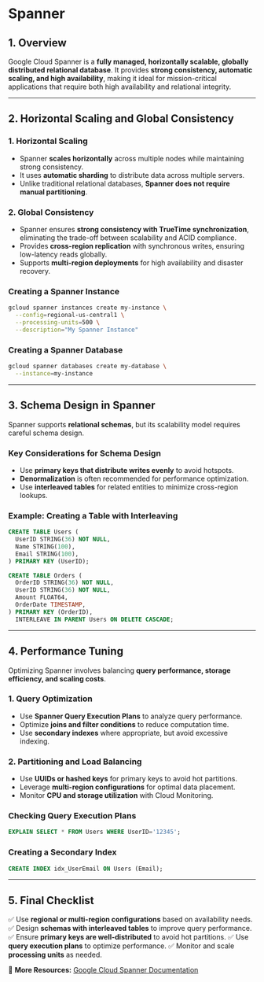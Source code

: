 # Spanner

## 1. Overview
Google Cloud Spanner is a **fully managed, horizontally scalable, globally distributed relational database**. It provides **strong consistency, automatic scaling, and high availability**, making it ideal for mission-critical applications that require both high availability and relational integrity.

---

## 2. Horizontal Scaling and Global Consistency

### **1. Horizontal Scaling**
- Spanner **scales horizontally** across multiple nodes while maintaining strong consistency.
- It uses **automatic sharding** to distribute data across multiple servers.
- Unlike traditional relational databases, **Spanner does not require manual partitioning**.

### **2. Global Consistency**
- Spanner ensures **strong consistency with TrueTime synchronization**, eliminating the trade-off between scalability and ACID compliance.
- Provides **cross-region replication** with synchronous writes, ensuring low-latency reads globally.
- Supports **multi-region deployments** for high availability and disaster recovery.

### **Creating a Spanner Instance**
```sh
gcloud spanner instances create my-instance \
  --config=regional-us-central1 \
  --processing-units=500 \
  --description="My Spanner Instance"
```

### **Creating a Spanner Database**
```sh
gcloud spanner databases create my-database \
  --instance=my-instance
```

---

## 3. Schema Design in Spanner
Spanner supports **relational schemas**, but its scalability model requires careful schema design.

### **Key Considerations for Schema Design**
- Use **primary keys that distribute writes evenly** to avoid hotspots.
- **Denormalization** is often recommended for performance optimization.
- Use **interleaved tables** for related entities to minimize cross-region lookups.

### **Example: Creating a Table with Interleaving**
```sql
CREATE TABLE Users (
  UserID STRING(36) NOT NULL,
  Name STRING(100),
  Email STRING(100),
) PRIMARY KEY (UserID);

CREATE TABLE Orders (
  OrderID STRING(36) NOT NULL,
  UserID STRING(36) NOT NULL,
  Amount FLOAT64,
  OrderDate TIMESTAMP,
) PRIMARY KEY (OrderID),
  INTERLEAVE IN PARENT Users ON DELETE CASCADE;
```

---

## 4. Performance Tuning
Optimizing Spanner involves balancing **query performance, storage efficiency, and scaling costs**.

### **1. Query Optimization**
- Use **Spanner Query Execution Plans** to analyze query performance.
- Optimize **joins and filter conditions** to reduce computation time.
- Use **secondary indexes** where appropriate, but avoid excessive indexing.

### **2. Partitioning and Load Balancing**
- Use **UUIDs or hashed keys** for primary keys to avoid hot partitions.
- Leverage **multi-region configurations** for optimal data placement.
- Monitor **CPU and storage utilization** with Cloud Monitoring.

### **Checking Query Execution Plans**
```sql
EXPLAIN SELECT * FROM Users WHERE UserID='12345';
```

### **Creating a Secondary Index**
```sql
CREATE INDEX idx_UserEmail ON Users (Email);
```

---

## 5. Final Checklist
✅ Use **regional or multi-region configurations** based on availability needs.
✅ Design **schemas with interleaved tables** to improve query performance.
✅ Ensure **primary keys are well-distributed** to avoid hot partitions.
✅ Use **query execution plans** to optimize performance.
✅ Monitor and scale **processing units** as needed.

📌 **More Resources:** [Google Cloud Spanner Documentation](https://cloud.google.com/spanner/docs/)

